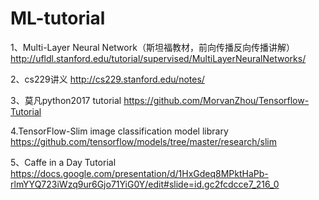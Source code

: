 # ML-tutorial

1、Multi-Layer Neural Network（斯坦福教材，前向传播反向传播讲解）
http://ufldl.stanford.edu/tutorial/supervised/MultiLayerNeuralNetworks/

2、cs229讲义
http://cs229.stanford.edu/notes/

3、莫凡python2017 tutorial
https://github.com/MorvanZhou/Tensorflow-Tutorial

4.TensorFlow-Slim image classification model library
https://github.com/tensorflow/models/tree/master/research/slim

5、Caffe in a Day Tutorial
https://docs.google.com/presentation/d/1HxGdeq8MPktHaPb-rlmYYQ723iWzq9ur6Gjo71YiG0Y/edit#slide=id.gc2fcdcce7_216_0
